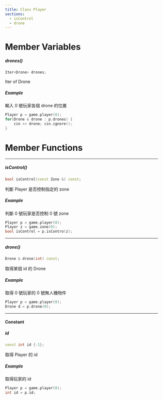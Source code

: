 ```yaml
---
title: Class Player
sections:
  - isControl
  - drone
---
```


# Member Variables

##### drones()
```cpp
Iter<Drone> drones;
```
Iter of Drone
##### Example
輸入 0 號玩家各個 drone 的位置
```cpp
Player p = game.player(0);
for(Drone & drone : p.drones) {
    cin >> drone; cin.ignore();
}
```

# Member Functions

---

##### isControl()
```cpp
bool isControl(const Zone &) const;
```
判斷 Player 是否控制指定的 zone

##### Example
判斷 0 號玩家是否控制 0 號 zone
```cpp
Player p = game.player(0);
Player z = game.zone(0);
bool isControl = p.isContro(z);
```

---

##### drone()
```cpp
Drone & drone(int) const;
```
取得某個 id 的 Drone

##### Example
取得 0 號玩家的 0 號無人機物件
```cpp
Player p = game.player(0);
Drone d = p.drone(0);
```

---

#### Constant
##### id
```cpp
const int id {-1};
```
取得 Player 的 id
##### Example
取得玩家的 id
```cpp
Player p = game.player(0);
int id = p.id;
```
